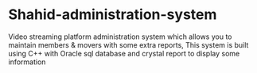 # Shahid-administration-system
 Video streaming platform administration system which allows you to maintain members & movers with some extra reports, This system is built using C++ with Oracle sql database and crystal report to display some information
